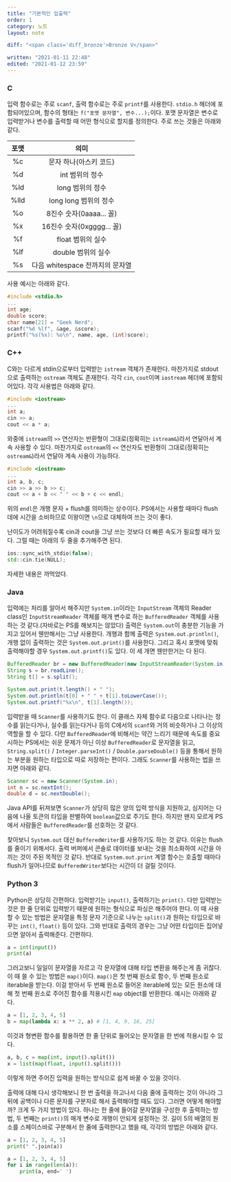 ```yaml
---
title: "기본적인 입출력"
order: 1
category: 노트
layout: note

diff: "<span class='diff_bronze'>Bronze V</span>"

written: "2021-01-11 22:48"
edited: "2021-01-12 23:59"
---
```


### C

입력 함수로는 주로 `scanf`, 출력 함수로는 주로 `printf`를 사용한다. `stdio.h` 헤더에 포함되어있으며, 함수의 형태는 `f("포맷 문자열", 변수...);`이다. 포맷 문자열은 변수로 입력받거나 변수를 출력할 때 어떤 형식으로 할지를 정의한다. 주로 쓰는 것들은 아래와 같다.

|포맷|의미|
|:-:|:-:|
|%c|문자 하나(아스키 코드)|
|%d|int 범위의 정수|
|%ld|long 범위의 정수|
|%lld|long long 범위의 정수|
|%o|8진수 숫자(0aaaa... 꼴)|
|%x|16진수 숫자(0xgggg... 꼴)|
|%f|float 범위의 실수|
|%lf|double 범위의 실수|
|%s|다음 whitespace 전까지의 문자열|

사용 예시는 아래와 같다.

```c
#include <stdio.h>
...
int age;
double score;
char name[21] = "Geek Nerd";
scanf("%d %lf", &age, &score);
printf("%s(%x): %o\n", name, age, (int)score);
```

### C++

C와는 다르게 stdin으로부터 입력받는 `istream` 객체가 존재한다. 마찬가지로 stdout으로 출력하는 `ostream` 객체도 존재한다. 각각 `cin`, `cout`이며 `iostream` 헤더에 포함되어있다. 각각 사용법은 아래와 같다.

```cpp
#include <iostream>
...
int a;
cin >> a;
cout << a * a;
```

와중에 `istream`의 `>>` 연산자는 반환형이 그대로(정확히는 `istream&`)라서 연달아서 계속 사용할 수 있다. 마찬가지로 `ostream`의 `<<` 연산자도 반환형이 그대로(정확히는 `ostream&`)라서 연달아 계속 사용이 가능하다.

```cpp
#include <iostream>
...
int a, b, c;
cin >> a >> b >> c;
cout << a + b << " " << b + c << endl;
```

위의 `endl`은 개행 문자 + flush를 의미하는 상수이다. PS에서는 사용할 때마다 flush 데에 시간을 소비하므로 이왕이면 `\n`으로 대체하여 쓰는 것이 좋다.

난이도가 어려워질수록 cin과 cout을 그냥 쓰는 것보다 더 빠른 속도가 필요할 때가 있다. 그럴 때는 아래의 두 줄을 추가해주면 된다.

```cpp
ios::sync_with_stdio(false);
std::cin.tie(NULL);
```

자세한 내용은 까먹었다.

### Java

입력에는 처리를 알아서 해주지만 `System.in`이라는 `InputStream` 객체의 Reader class인 `InputStreamReader` 객체를 매개 변수로 하는 `BufferedReader` 객체를 사용하는 것 같다.(자바로는 PS를 해보지는 않았다) 출력은 `System.out`이 충분한 기능을 가지고 있어서 웬만해서는 그냥 사용한다. 개행과 함께 출력은 `System.out.println()`, 개행 없이 출력하는 것은 `System.out.print()`를 사용한다. 그리고 혹시 포맷에 맞춰 출력해야할 경우 `System.out.printf()`도 있다. 이 세 개면 웬만한거는 다 된다.

```java
BufferedReader br = new BufferedReader(new InputStreamReader(System.in));
String s = br.readLine();
String t[] = s.split();

System.out.print(t.length() + " ");
System.out.println(t[0] + " " + t[1].toLowerCase());
System.out.printf("%x\n", t[1].length());
```

입력받을 때 `Scanner`를 사용하기도 한다. 이 클래스 자체 함수로 다음으로 나타나는 정수를 읽는다거나, 실수를 읽는다거나 등의 C에서의 `scanf`와 거의 비슷하거나 그 이상의 역할을 할 수 있다. 다만 `BufferedReader`에 비해서는 약간 느리기 때문에 속도를 중요시하는 PS에서는 쉬운 문제가 아닌 이상 `BufferedReader`로 문자열을 읽고, `String.split()` / `Integer.parseInt()` / `Double.parseDouble()` 등을 통해서 원하는 부분을 원하는 타입으로 따로 저장하는 편이다. 그래도 `Scanner`를 사용하는 법을 쓰자면 아래와 같다.

```java
Scanner sc = new Scanner(System.in);
int n = sc.nextInt();
double d = sc.nextDouble();
```

Java API를 뒤져보면 `Scanner`가 상당히 많은 양의 입력 방식을 지원하고, 심지어는 다음에 나올 토큰의 타입을 판별하여 `boolean`값으로 주기도 한다. 하지만 왠지 모르게 PS에서 사람들은 `BufferedReader`를 선호하는 것 같다.

찾아보니 `System.out` 대신 `BufferedWriter`를 사용하기도 하는 것 같다. 이유는 flush를 줄이기 위해서다. 출력 버퍼에서 콘솔로 데이터를 보내는 것을 최소화하여 시간을 아끼는 것이 주된 목적인 것 같다. 반대로 `System.out.print` 계열 함수는 호출할 때마다 flush가 일어나므로 `BufferedWriter`보다는 시간이 더 걸릴 것이다.

### Python 3

Python은 상당히 간편하다. 입력받기는 `input()`, 출력하기는 `print()`. 다만 입력받는 것은 한 줄 단위로 입력받기 때문에 원하는 형식으로 파싱은 해주어야 한다. 이 때 사용할 수 있는 방법은 문자열을 특정 문자 기준으로 나누는 `split()`과 원하는 타입으로 바꾸는 `int()`, `float()` 등이 있다. 그와 반대로 출력의 경우는 그냥 어떤 타입이든 집어넣으면 알아서 출력해준다. 간편하다.

```python
a = int(input())
print(a)
```

그러고보니 일일이 문자열을 자르고 각 문자열에 대해 타입 변환을 해주는게 좀 귀찮다. 이 때 쓸 수 있는 방법은 `map()`이다. `map()`은 첫 번째 원소로 함수, 두 번째 원소로 iterable을 받는다. 이걸 받아서 두 번째 원소로 들어온 iterable에 있는 모든 원소에 대해 첫 번째 원소로 주어진 함수를 적용시킨 `map` object를 반환한다. 예시는 아래와 같다.

```python
a = [1, 2, 3, 4, 5]
b = map(lambda x: x ** 2, a) # [1, 4, 9, 16, 25]
```

이것과 형변환 함수를 활용하면 한 줄 단위로 들어오는 문자열을 한 번에 적용시킬 수 있다.

```python
a, b, c = map(int, input().split())
x = list(map(float, input().split()))
```

이렇게 하면 주어진 입력을 원하는 방식으로 쉽게 바꿀 수 있을 것이다.

출력에 대해 다시 생각해보니 한 번 출력을 하고나서 다음 줄에 출력하는 것이 아니라 그 뒤에 공백이나 다른 문자를 구분자로 해서 출력해야할 때도 있다. 그러면 어떻게 해야할까? 크게 두 가지 방법이 있다. 하나는 한 줄에 들어갈 문자열을 구성한 후 출력하는 방법, 두 번째는 `print()`의 매개 변수로 개행이 안되게 설정하는 것. 길이 5의 배열의 원소를 스페이스바로 구분해서 한 줄에 출력한다고 했을 때, 각각의 방법은 아래와 같다.

```python
a = [1, 2, 3, 4, 5]
print(" ".join(a))
```

```python
a = [1, 2, 3, 4, 5]
for i in range(len(a)):
    print(a, end=' ')
```